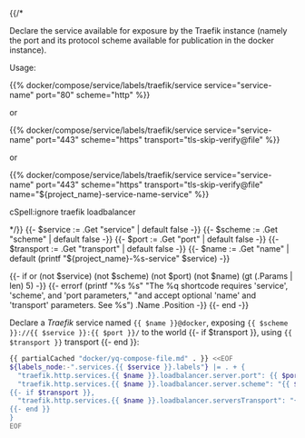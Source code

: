 {{/*

Declare the service available for exposure by the Traefik instance
(namely the port and its protocol scheme available for
publication in the docker instance).

Usage:

  {{% docker/compose/service/labels/traefik/service service="service-name"
    port="80" scheme="http" %}}

or

  {{% docker/compose/service/labels/traefik/service service="service-name"
    port="443" scheme="https" transport="tls-skip-verify@file" %}}

or

  {{% docker/compose/service/labels/traefik/service service="service-name"
    port="443" scheme="https" transport="tls-skip-verify@file"
    name="${project_name}-service-name-service" %}}

cSpell:ignore traefik loadbalancer

*/}}
{{- $service := .Get "service" | default false -}}
{{- $scheme := .Get "scheme" | default false -}}
{{- $port := .Get "port" | default false -}}
{{- $transport := .Get "transport" | default false -}}
{{- $name := .Get "name" |
  default (printf "${project_name}-%s-service" $service) -}}

{{- if or (not $service) (not $scheme) (not $port) (not $name)
  (gt (.Params | len) 5) -}}
  {{-
    errorf (printf "%s %s"
      "The %q shortcode requires 'service', 'scheme', and 'port parameters,"
      "and accept optional 'name' and 'transport' parameters. See %s")
    .Name .Position
  -}}
{{- end -}}

Declare a _Traefik_ service named `{{ $name }}@docker`,
exposing `{{ $scheme }}://{{ $service }}:{{ $port }}/` to the world
{{- if $transport }},
using `{{ $transport }}` transport
{{- end }}:

```bash
{{ partialCached "docker/yq-compose-file.md" . }} <<EOF
${labels_node:-".services.{{ $service }}.labels"} |= . + {
  "traefik.http.services.{{ $name }}.loadbalancer.server.port": {{ $port }},
  "traefik.http.services.{{ $name }}.loadbalancer.server.scheme": "{{ $scheme }}"
{{- if $transport }},
  "traefik.http.services.{{ $name }}.loadbalancer.serversTransport": "{{ $transport }}"
{{- end }}
}
EOF
```
